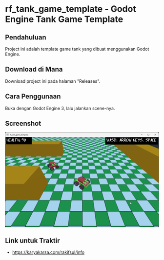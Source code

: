 # rf_tank_game_template - Godot Engine Tank Game Template

## Pendahuluan

Project ini adalah template game tank yang dibuat menggunakan Godot Engine.

## Download di Mana

Download project ini pada halaman "Releases".

## Cara Penggunaan

Buka dengan Godot Engine 3, lalu jalankan scene-nya.

## Screenshot

<p align="center">
	<img src="./.md_asset/ss_2024.07.13-2054.png" />
</p>

## Link untuk Traktir

- https://karyakarsa.com/rakifsul/info